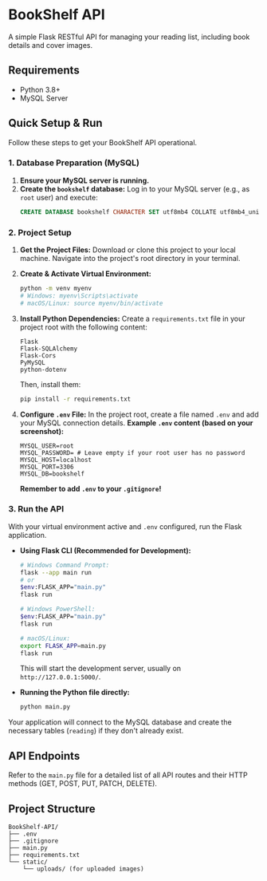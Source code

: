 # BookShelf API

A simple Flask RESTful API for managing your reading list, including book details and cover images.

## Requirements

* Python 3.8+
* MySQL Server

## Quick Setup & Run

Follow these steps to get your BookShelf API operational.

### 1. Database Preparation (MySQL)

1.  **Ensure your MySQL server is running.**
2.  **Create the `bookshelf` database:**
    Log in to your MySQL server (e.g., as `root` user) and execute:
    ```sql
    CREATE DATABASE bookshelf CHARACTER SET utf8mb4 COLLATE utf8mb4_unicode_ci;
    ```

### 2. Project Setup

1.  **Get the Project Files:**
    Download or clone this project to your local machine. Navigate into the project's root directory in your terminal.

2.  **Create & Activate Virtual Environment:**
    ```bash
    python -m venv myenv
    # Windows: myenv\Scripts\activate
    # macOS/Linux: source myenv/bin/activate
    ```

3.  **Install Python Dependencies:**
    Create a `requirements.txt` file in your project root with the following content:
    ```
    Flask
    Flask-SQLAlchemy
    Flask-Cors
    PyMySQL
    python-dotenv
    ```
    Then, install them:
    ```bash
    pip install -r requirements.txt
    ```

4.  **Configure `.env` File:**
    In the project root, create a file named `.env` and add your MySQL connection details.
    **Example `.env` content (based on your screenshot):**
    ```
    MYSQL_USER=root
    MYSQL_PASSWORD= # Leave empty if your root user has no password
    MYSQL_HOST=localhost
    MYSQL_PORT=3306
    MYSQL_DB=bookshelf
    ```
    **Remember to add `.env` to your `.gitignore`!**

### 3. Run the API

With your virtual environment active and `.env` configured, run the Flask application.

* **Using Flask CLI (Recommended for Development):**
    ```bash
    # Windows Command Prompt:
    flask --app main run
    # or
    $env:FLASK_APP="main.py"
    flask run

    # Windows PowerShell:
    $env:FLASK_APP="main.py"
    flask run

    # macOS/Linux:
    export FLASK_APP=main.py
    flask run
    ```
    This will start the development server, usually on `http://127.0.0.1:5000/`.

* **Running the Python file directly:**
    ```bash
    python main.py
    ```

Your application will connect to the MySQL database and create the necessary tables (`reading`) if they don't already exist.

## API Endpoints

Refer to the `main.py` file for a detailed list of all API routes and their HTTP methods (GET, POST, PUT, PATCH, DELETE).

## Project Structure

```
BookShelf-API/
├── .env
├── .gitignore
├── main.py
├── requirements.txt
└── static/
    └── uploads/ (for uploaded images)
```
